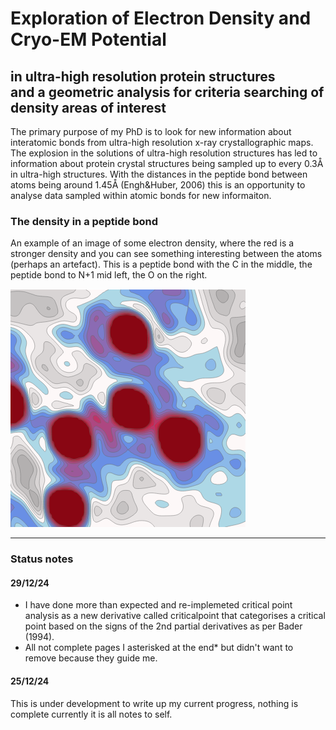 # Exploration of Electron Density and Cryo-EM Potential  
**in ultra-high resolution protein structures**  
**and a geometric analysis for criteria searching of density areas of interest**  
---  

The primary purpose of my PhD is to look for new information about interatomic bonds from ultra-high resolution x-ray crystallographic maps. The explosion in the solutions of ultra-high resolution structures has led to information about protein crystal structures being sampled up to every 0.3Å in ultra-high structures.  With the distances in the peptide bond between atoms being around 1.45Å (Engh&Huber, 2006) this is an opportunity to analyse data sampled within atomic bonds for new informaiton.  

### The density in a peptide bond
An example of an image of some electron density, where the red is a stronger density and you can see something interesting between the atoms (perhaps an artefact).  This is a peptide bond with the C in the middle, the peptide bond to N+1 mid left, the O on the right.

![image info](./assets/density.png)  

---  

### Status notes
#### 29/12/24
- I have done more than expected and re-implemeted critical point analysis as a new derivative called 
criticalpoint that categorises a critical point based on the signs of the 2nd partial derivatives as per Bader (1994).  
- All not complete pages I asterisked at the end* but didn't want to remove because they guide me.  

#### 25/12/24
This is under development to write up my current progress, nothing is complete currently it is all notes to self.  

